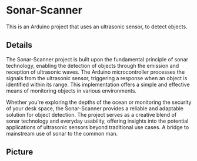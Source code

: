 # Sonar-Scanner
This is an Arduino project that uses an ultrasonic sensor, to detect objects.
## Details
<p>The Sonar-Scanner project is built upon the fundamental principle of sonar technology, enabling the detection of objects through the emission and reception of ultrasonic waves. The Arduino microcontroller processes the signals from the ultrasonic sensor, triggering a response when an object is identified within its range. This implementation offers a simple and effective means of monitoring objects in various environments.

Whether you're exploring the depths of the ocean or monitoring the security of your desk space, the Sonar-Scanner provides a reliable and adaptable solution for object detection. The project serves as a creative blend of sonar technology and everyday usability, offering insights into the potential applications of ultrasonic sensors beyond traditional use cases.
A bridge to mainstream use of sonar to the common man.
 </p>

## Picture
